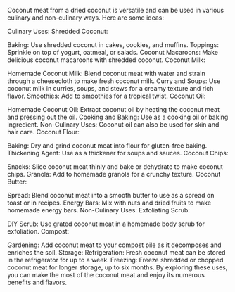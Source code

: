 Coconut meat from a dried coconut is versatile and can be used in various culinary and non-culinary ways. Here are some ideas:

Culinary Uses:
Shredded Coconut:

Baking: Use shredded coconut in cakes, cookies, and muffins.
Toppings: Sprinkle on top of yogurt, oatmeal, or salads.
Coconut Macaroons: Make delicious coconut macaroons with shredded coconut.
Coconut Milk:

Homemade Coconut Milk: Blend coconut meat with water and strain through a cheesecloth to make fresh coconut milk.
Curry and Soups: Use coconut milk in curries, soups, and stews for a creamy texture and rich flavor.
Smoothies: Add to smoothies for a tropical twist.
Coconut Oil:

Homemade Coconut Oil: Extract coconut oil by heating the coconut meat and pressing out the oil.
Cooking and Baking: Use as a cooking oil or baking ingredient.
Non-Culinary Uses: Coconut oil can also be used for skin and hair care.
Coconut Flour:

Baking: Dry and grind coconut meat into flour for gluten-free baking.
Thickening Agent: Use as a thickener for soups and sauces.
Coconut Chips:

Snacks: Slice coconut meat thinly and bake or dehydrate to make coconut chips.
Granola: Add to homemade granola for a crunchy texture.
Coconut Butter:

Spread: Blend coconut meat into a smooth butter to use as a spread on toast or in recipes.
Energy Bars: Mix with nuts and dried fruits to make homemade energy bars.
Non-Culinary Uses:
Exfoliating Scrub:

DIY Scrub: Use grated coconut meat in a homemade body scrub for exfoliation.
Compost:

Gardening: Add coconut meat to your compost pile as it decomposes and enriches the soil.
Storage:
Refrigeration: Fresh coconut meat can be stored in the refrigerator for up to a week.
Freezing: Freeze shredded or chopped coconut meat for longer storage, up to six months.
By exploring these uses, you can make the most of the coconut meat and enjoy its numerous benefits and flavors.
